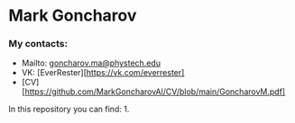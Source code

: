 # Mark Goncharov

### My contacts:
- Mailto: goncharov.ma@phystech.edu
- VK: [EverRester][https://vk.com/everrester]
- [CV][https://github.com/MarkGoncharovAl/CV/blob/main/GoncharovM.pdf]
  
In this repository you can find:
1. 